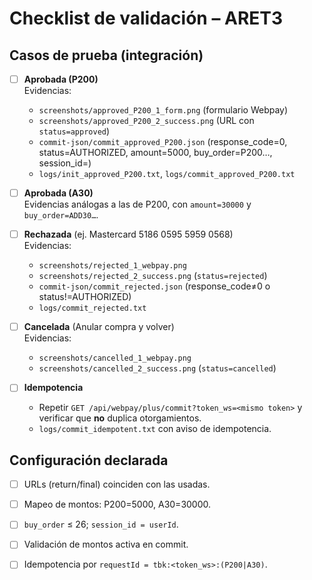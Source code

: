 # Checklist de validación – ARET3

## Casos de prueba (integración)
- [ ] **Aprobada (P200)**  
  Evidencias:  
  - `screenshots/approved_P200_1_form.png` (formulario Webpay)  
  - `screenshots/approved_P200_2_success.png` (URL con `status=approved`)  
  - `commit-json/commit_approved_P200.json` (response_code=0, status=AUTHORIZED, amount=5000, buy_order=P200…, session_id=<userId>)
  - `logs/init_approved_P200.txt`, `logs/commit_approved_P200.txt`

- [ ] **Aprobada (A30)**  
  Evidencias análogas a las de P200, con `amount=30000` y `buy_order=ADD30…`.

- [ ] **Rechazada** (ej. Mastercard 5186 0595 5959 0568)  
  Evidencias:  
  - `screenshots/rejected_1_webpay.png`  
  - `screenshots/rejected_2_success.png` (`status=rejected`)  
  - `commit-json/commit_rejected.json` (response_code≠0 o status!=AUTHORIZED)  
  - `logs/commit_rejected.txt`

- [ ] **Cancelada** (Anular compra y volver)  
  Evidencias:  
  - `screenshots/cancelled_1_webpay.png`  
  - `screenshots/cancelled_2_success.png` (`status=cancelled`)

- [ ] **Idempotencia**  
  - Repetir `GET /api/webpay/plus/commit?token_ws=<mismo token>` y verificar que **no** duplica otorgamientos.  
  - `logs/commit_idempotent.txt` con aviso de idempotencia.

## Configuración declarada
- [ ] URLs (return/final) coinciden con las usadas.
- [ ] Mapeo de montos: P200=5000, A30=30000.
- [ ] `buy_order` ≤ 26; `session_id = userId`.
- [ ] Validación de montos activa en commit.
- [ ] Idempotencia por `requestId = tbk:<token_ws>:(P200|A30)`.

